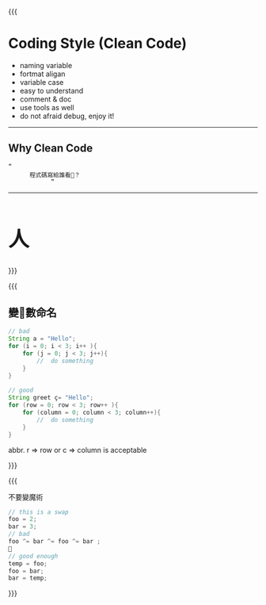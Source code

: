 {{{   
  
# Coding Style  (Clean Code)

- naming variable
- fortmat aligan
- variable case
- easy to understand
- comment & doc 
- use tools as well
- do not afraid debug, enjoy it!

---     
##   Why Clean Code 
	“
	      程式碼寫給誰看？ 
	   			” 

---   

<div style="font-size:1.5em;">
    <h1>人</h1>
</div>	

}}}  
   
{{{  

##  變數命名    
  
```java  
// bad  
String a = "Hello";  
for (i = 0; i < 3; i++ ){  
	for (j = 0; j < 3; j++){  
		//	do something  
	}  
}    
  
// good  
String greet ç= "Hello";    
for (row = 0; row < 3; row++ ){  
	for (column = 0; column < 3; column++){  
		//	do something  
	}  
}     
```  
abbr. r => row	or  c => column   is acceptable     
	

}}}  
  
{{{    



不要變魔術

```js
// this is a swap
foo = 2;
bar = 3;
// bad
foo ^= bar ^= foo ^= bar ;  

// good enough
temp = foo;
foo = bar;
bar = temp; 

```


}}}